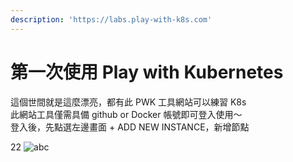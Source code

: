 ```yaml
---
description: 'https://labs.play-with-k8s.com'
---
```


# 第一次使用 Play with Kubernetes

這個世間就是這麼漂亮，都有此 PWK 工具網站可以練習 K8s  
此網站工具僅需具備 github or Docker 帳號即可登入使用～  
登入後，先點選左邊畫面 + ADD NEW INSTANCE，新增節點

22
![](https://photos.app.goo.gl/KZrafbX1kbMLMphi7 "abc")



